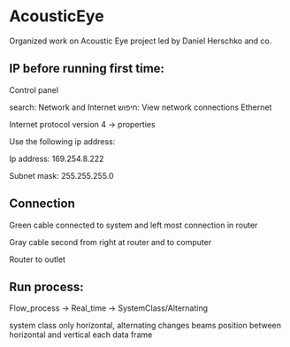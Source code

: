 # AcousticEye
Organized work on Acoustic Eye project led by Daniel Herschko and co.

## IP before running first time:
Control panel

search: Network and Internet
חיפוש: View network connections
Ethernet

Internet protocol version 4 -> properties

Use the following ip address:

Ip address: 169.254.8.222

Subnet mask: 255.255.255.0

## Connection
Green cable connected to system and left most connection in router

Gray cable second from right at router and to computer

Router to outlet

## Run process:
Flow_process -> Real_time -> SystemClass/Alternating

system class only horizontal, alternating changes beams position between horizontal and vertical each data frame
